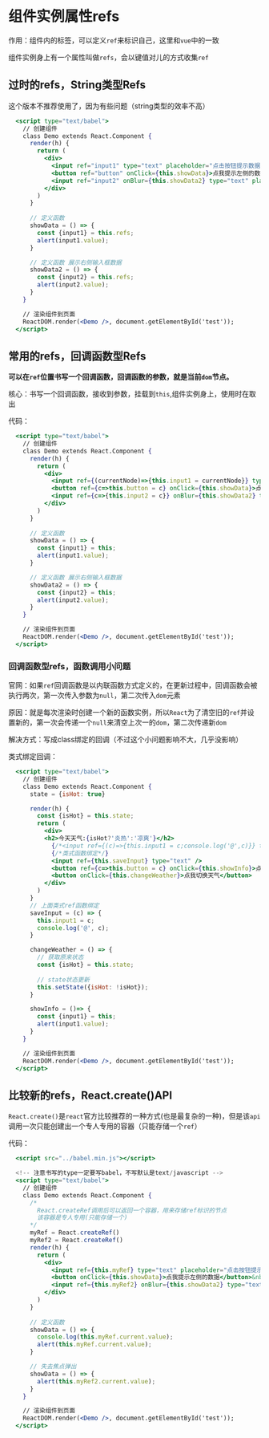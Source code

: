# 组件实例属性refs

作用：组件内的标签，可以定义`ref`来标识自己，这里和`vue`中的一致

组件实例身上有一个属性叫做`refs`，会以键值对儿的方式收集`ref`

## 过时的refs，String类型Refs

这个版本不推荐使用了，因为有些问题（string类型的效率不高）

```jsx
  <script type="text/babel">
    // 创建组件
    class Demo extends React.Component {
      render(h) {
        return (
          <div>
            <input ref="input1" type="text" placeholder="点击按钮提示数据" />&nbsp;
            <button ref="button" onClick={this.showData}>点我提示左侧的数据</button>&nbsp;
            <input ref="input2" onBlur={this.showData2} type="text" placeholder="失去焦点提示数据" />
          </div>
        )
      }
      
      // 定义函数
      showData = () => {
        const {input1} = this.refs;
        alert(input1.value);
      }

      // 定义函数 展示右侧输入框数据
      showData2 = () => {
        const {input2} = this.refs;
        alert(input2.value);
      }
    }

    // 渲染组件到页面
    ReactDOM.render(<Demo />, document.getElementById('test'));
  </script>
```



## 常用的refs，回调函数型Refs

**可以在`ref`位置书写一个回调函数，回调函数的参数，就是当前`dom`节点。**

核心：书写一个回调函数，接收到参数，挂载到`this`,组件实例身上，使用时在取出

代码：

```jsx
  <script type="text/babel">
    // 创建组件
    class Demo extends React.Component {
      render(h) {
        return (
          <div>
            <input ref={(currentNode)=>{this.input1 = currentNode}} type="text" placeholder="点击按钮提示数据" />&nbsp;
            <button ref={c=>this.button = c} onClick={this.showData}>点我提示左侧的数据</button>&nbsp;
            <input ref={c=>{this.input2 = c}} onBlur={this.showData2} type="text" placeholder="失去焦点提示数据" />
          </div>
        )
      }
      
      // 定义函数
      showData = () => {
        const {input1} = this;
        alert(input1.value);
      }

      // 定义函数 展示右侧输入框数据
      showData2 = () => {
        const {input2} = this;
        alert(input2.value);
      }
    }

    // 渲染组件到页面
    ReactDOM.render(<Demo />, document.getElementById('test'));
  </script>
```



### 回调函数型refs，函数调用小问题

官网：如果`ref`回调函数是以内联函数方式定义的，在更新过程中，回调函数会被执行两次，第一次传入参数为`null`，第二次传入`dom`元素

原因：就是每次渲染时创建一个新的函数实例，所以`React`为了清空旧的`ref`并设置新的，第一次会传递一个`null`来清空上次一的`dom`，第二次传递新`dom`

解决方式：写成class绑定的回调（不过这个小问题影响不大，几乎没影响）

类式绑定回调：

```jsx
  <script type="text/babel">
    // 创建组件
    class Demo extends React.Component {
      state = {isHot: true}

      render(h) {
        const {isHot} = this.state;
        return (
          <div>
          <h2>今天天气:{isHot?'炎热':'凉爽'}</h2>
            {/*<input ref={(c)=>{this.input1 = c;console.log('@',c)}} type="text" placeholder="点击按钮提示数据" />&nbsp;*/}
            {/*类式函数绑定*/}
            <input ref={this.saveInput} type="text" />
            <button ref={c=>this.button = c} onClick={this.showInfo}>点我提示左侧的数据</button>
            <button onClick={this.changeWeather}>点我切换天气</button>
          </div>
        )
      }
      // 上面类式ref函数绑定
      saveInput = (c) => {
        this.input1 = c;
        console.log('@', c);
      }

      changeWeather = () => {
        // 获取原来状态
        const {isHot} = this.state;
        
        // state状态更新
        this.setState({isHot: !isHot});
      }

      showInfo = ()=> {
        const {input1} = this;
        alert(input1.value);
      }
    }

    // 渲染组件到页面
    ReactDOM.render(<Demo />, document.getElementById('test'));
  </script>
```



## 比较新的refs，React.create()API

`React.create()`是`react`官方比较推荐的一种方式(也是最复杂的一种)，但是该`api`调用一次只能创建出一个专人专用的容器（只能存储一个`ref`）



代码：

```jsx
  <script src="../babel.min.js"></script>

  <!-- 注意书写的type一定要写babel，不写默认是text/javascript -->
  <script type="text/babel">
    // 创建组件
    class Demo extends React.Component {
      /*
        React.createRef调用后可以返回一个容器，用来存储ref标识的节点
        该容器是专人专用(只能存储一个)
      */
      myRef = React.createRef()
      myRef2 = React.createRef()
      render(h) {
        return (
          <div>
            <input ref={this.myRef} type="text" placeholder="点击按钮提示数据" />&nbsp;
            <button onClick={this.showData}>点我提示左侧的数据</button>&nbsp;
            <input ref={this.myRef2} onBlur={this.showData2} type="text" placeholder="点击按钮提示数据" />&nbsp;
          </div>
        )
      }
      
      // 定义函数
      showData = () => {
        console.log(this.myRef.current.value);
        alert(this.myRef.current.value);
      }

      // 失去焦点弹出
      showData = () => {
        alert(this.myRef2.current.value);
      }
    }

    // 渲染组件到页面
    ReactDOM.render(<Demo />, document.getElementById('test'));
  </script>
```

